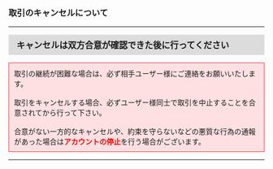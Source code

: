 <h3>取引のキャンセルについて</h3>
<hr>
<div style="padding: 7px 15px; margin-top: 15px; margin-bottom: 15px; border: 1px solid #dcdcdc; background-color: #dcdcdc; font-size: 120%">
<strong>キャンセルは双方合意が確認できた後に行ってください</strong>
</div>
<div style="padding: 10px; margin-top: 15px; margin-bottom: 15px; border: 1px solid #ff3333; background-color: #ffe0e2;">
取引の継続が困難な場合は、必ず相手ユーザー様にご連絡をお願いいたします。<br>
<br>
取引をキャンセルする場合、必ずユーザー様同士で取引を中止することを合意されてから行って下さい。<br>
<br>
合意がない一方的なキャンセルや、約束を守らないなどの悪質な行為の通報があった場合は<font color="#ff0000"><strong>アカウントの停止</strong></font>を行う場合がございます。<br>
</div>

<hr>